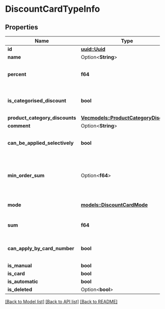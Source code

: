 # DiscountCardTypeInfo

## Properties

Name | Type | Description | Notes
------------ | ------------- | ------------- | -------------
**id** | [**uuid::Uuid**](uuid::Uuid.md) | Discount ID in RMS. | 
**name** | Option<**String**> | Discount name. | 
**percent** | **f64** | Total discount rate.  > Ignored if \"isCategorisedDiscount\" specified. | 
**is_categorised_discount** | **bool** | Whether it is category discount or not.  > If true, \"productCategoryDiscounts\" discounts will apply. | 
**product_category_discounts** | [**Vec<models::ProductCategoryDiscount>**](ProductCategoryDiscount.md) | Category discount. | 
**comment** | Option<**String**> | Comment. | [optional]
**can_be_applied_selectively** | **bool** | Whether discount allows for selected application to individual items at user's discretion. | 
**min_order_sum** | Option<**f64**> | Minimum order amount required for discount application.  If order amount is less than specified threshold, discount does not apply. | [optional]
**mode** | [**models::DiscountCardMode**](DiscountCardMode.md) | Discount type.     Can be obtained by `/api/1/discounts` operation. | 
**sum** | **f64** | Fixed amount.  > Triggers if fixed amount has been specified. | 
**can_apply_by_card_number** | **bool** | Can be applied by card No.  > If true, it's enough to enter discount card No. (card swiping not required) | 
**is_manual** | **bool** | Created manually. | 
**is_card** | **bool** | Executed by card. | 
**is_automatic** | **bool** | Created automatically. | 
**is_deleted** | Option<**bool**> | IsDeleted. | [optional]

[[Back to Model list]](../README.md#documentation-for-models) [[Back to API list]](../README.md#documentation-for-api-endpoints) [[Back to README]](../README.md)


